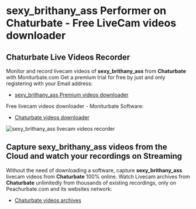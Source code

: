 # sexy_brithany_ass Performer on Chaturbate - Free LiveCam videos downloader

## Chaturbate Live Videos Recorder

Monitor and record livecam videos of **sexy_brithany_ass** from **Chaturbate** with Moniturbate.com
Get a premium trial for free by just and only registering with your Email address:
* [sexy_brithany_ass Premium videos downloader](https://moniturbate.com/request-demo-licence-key.html)

Free livecam videos downloader - Moniturbate Software:
* [Chaturbate videos downloader](https://moniturbate.com/moniturbate-download-software.html)

![sexy_brithany_ass livecam videos recorder](https://peachurnet.com/templates/moniturbate-software.png)


## Capture sexy_brithany_ass videos from the Cloud and watch your recordings on Streaming

Without the need of downloading a software, capture **sexy_brithany_ass** livecam videos from **Chaturbate** 100% online.
Watch Livecam archives from **Chaturbate** unlimitedly from thousands of existing recordings, only on Peachurbate.com and its websites network:
* [Chaturbate videos archives](https://peachurnet.com/)